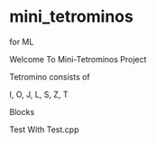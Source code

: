 # mini_tetrominos
for ML

Welcome To Mini-Tetrominos Project

Tetromino consists of

I, O, J, L, S, Z, T

Blocks

Test With Test.cpp
